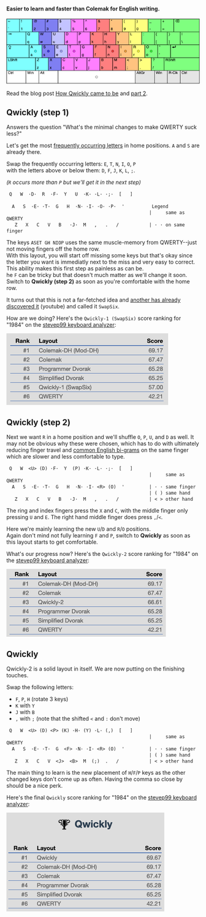 #### Easier to learn and faster than Colemak for English writing.

![Qwickly Layout with colour for each finger's keys](qwickly-layout.png)


Read the blog post [How Qwickly came to be](https://blog.keithkim.org/opensource/making-the-qwickest-keyboard-layout) and [part 2](https://blog.keithkim.org/opensource/keyboard-layouts/mtgap-+-colemak-+-soul-+-niro).

## Qwickly (step 1)

Answers the question "What's the minimal changes to make QWERTY suck less?"

Let's get the most [frequently occurring letters](https://en.wikipedia.org/wiki/Letter_frequency) in home positions. `A` and `S` are already there.

Swap the frequently occurring letters: `E`, `T`, `N`, `I`, `O`, `P`<br/>
with the letters above or below them: `D`, `F`, `J`, `K`, `L`, `;`.

*(`R` occurs more than `P` but we'll get it in the next step)*
```
 Q   W  ·D·  R  ·F·  Y   U  ·K· ·L· ·;·  [   ]

  A   S  ·E· ·T·  G   H  ·N· ·I· ·O· ·P·  '          Legend
                                                    |     same as QWERTY
   Z   X   C   V   B   ·J·  M   ,   .   /           | · · on same finger
```
The keys `ASET GH NIOP` uses the same muscle-memory from QWERTY--just not moving fingers off the home row.<br/>
With this layout, you will start off missing some keys but that's okay since the letter you want is immediatly next to the miss and very easy to correct. This ability makes this first step as painless as can be.<br/>
he `F` can be tricky but that doesn't much matter as we'll change it soon. Switch to **Qwickly (step 2)** as soon as you're comfortable with the home row.

It turns out that this is not a far-fetched idea and [another has already discovered it](https://www.youtube.com/watch?v=9JMhIDGfquU&feature=youtu.be) (youtube) and called it `SwapSix`.

How are we doing? Here's the `Qwickly-1 (SwapSix)` score ranking for "1984" on the [stevep99 keyboard analyzer](https://stevep99.github.io/keyboard-layout-analyzer/#/main):

![Scores 57.00 between QWERTY 42.21 and Simplified Dvorak 65.25](score-1984-qwickly-1.png)

## Qwickly (step 2)

Next we want `R` in a home position and we'll shuffle `O`, `P`, `U`, and `D` as well. It may not be obvious why these were chosen, which has to do with ultimately reducing finger travel and [common English bi-grams](https://en.wikipedia.org/wiki/Bigram#Bigram_frequency_in_the_English_language) on the same finger which are slower and less comfortable to type.

```
 Q   W  <U> (D) ·F·  Y  (P) ·K· ·L· ·;·  [   ]
                                                    |     same as QWERTY
  A   S  ·E· ·T·  G   H  ·N· ·I· <R> (O)  '         | · · same finger
                                                    | ( ) same hand
   Z   X   C   V   B   ·J·  M   ,   .   /           | < > other hand
```
The ring and index fingers press the `X` and `C`, with the middle finger only pressing `U` and `E`. The right hand middle finger does press `,`/`<`.

Here we're mainly learning the new `U`/`D` and `R`/`O` positions.<br/>
Again don't mind not fully learning `F` and `P`, switch to **Qwickly** as soon as this layout starts to get comfortable.

What's our progress now? Here's the `Qwickly-2` score ranking for "1984" on the [stevep99 keyboard analyzer](https://stevep99.github.io/keyboard-layout-analyzer/#/main):

![Scores 66.61 between Programmer Dvorak 65.28 and Colemak 67.47](score-1984-qwickly-2.png)

## Qwickly

Qwickly-2 is a solid layout in itself. We are now putting on the finishing touches.

Swap the following letters:
- `F`, `P`, `H` (rotate 3 keys)
- `K` with `Y`
- `J` with `B`
- `,` with `;` (note that the shifted `<` and `:` don't move)

```
 Q   W  <U> (D) <P> (K) ·H· (Y) ·L· (,)  [   ]
                                                    |     same as QWERTY
  A   S  ·E· ·T·  G  <F> ·N· ·I· <R> (O)  '         | · · same finger
                                                    | ( ) same hand
   Z   X   C   V  <J>  <B>  M  (;)  .   /           | < > other hand
```

The main thing to learn is the new placement of `H`/`F`/`P` keys as the other changed keys don't come up as often. Having the comma so close by should be a nice perk.

Here's the final `Qwickly` score ranking for "1984" on the [stevep99 keyboard analyzer](https://stevep99.github.io/keyboard-layout-analyzer/#/main):

![Scores 66.61 between Programmer Dvorak 65.28 and Colemak 67.47](score-1984-qwickly.png)
